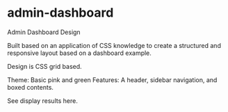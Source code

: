 # admin-dashboard

Admin Dashboard Design

Built based on an application of CSS knowledge to create a structured and responsive layout based on a dashboard example.

Design is CSS grid based.

Theme: Basic pink and green 
Features: A header, sidebar navigation, and boxed contents. 

See display results here.

